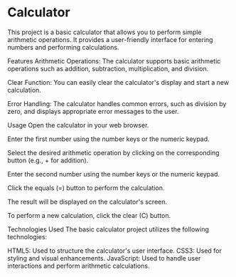 # Calculator
This project is a basic calculator that allows you to perform simple arithmetic operations. It provides a user-friendly interface for entering numbers and performing calculations.

Features
Arithmetic Operations: The calculator supports basic arithmetic operations such as addition, subtraction, multiplication, and division.

Clear Function: You can easily clear the calculator's display and start a new calculation.

Error Handling: The calculator handles common errors, such as division by zero, and displays appropriate error messages to the user.

Usage
Open the calculator in your web browser.

Enter the first number using the number keys or the numeric keypad.

Select the desired arithmetic operation by clicking on the corresponding button (e.g., + for addition).

Enter the second number using the number keys or the numeric keypad.

Click the equals (=) button to perform the calculation.

The result will be displayed on the calculator's screen.

To perform a new calculation, click the clear (C) button.

Technologies Used
The basic calculator project utilizes the following technologies:

HTML5: Used to structure the calculator's user interface.
CSS3: Used for styling and visual enhancements.
JavaScript: Used to handle user interactions and perform arithmetic calculations.
